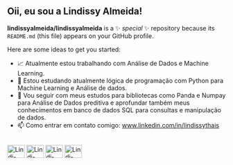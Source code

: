 ## Oii, eu sou a Lindissy Almeida!


**lindissyalmeida/lindissyalmeida** is a ✨ _special_ ✨ repository because its `README.md` (this file) appears on your GitHub profile.

Here are some ideas to get you started:

- 📈 Atualmente estou trabalhando com Análise de Dados e Machine Learning.
- 🌱 Estou estudando atualmente lógica de programação com Python para Machine Learning e Análise de dados.
- 📖 Vou seguir com meus estudos para bibliotecas como Panda e Numpay para Análise de Dados preditiva e aprofundar também meus conhecimentos em banco de dados SQL para consultas e manipulação de dados. 
- 📫 Como entrar em contato comigo: www.linkedin.com/in/lindissythais
<div style="display: inline_block"><br>
  
<img align="center" alt="Lindi-Python" height="30" width="40" src="https://cdn.jsdelivr.net/gh/devicons/devicon@latest/icons/python/python-original-wordmark.svg" /> 

<img align="center" alt="Lindi-SQL" height="30" width="40" src="https://cdn.jsdelivr.net/gh/devicons/devicon@latest/icons/sqldeveloper/sqldeveloper-original.svg" />

<img align="center" alt="Lindi-NumPay" height="30" width="40" src="https://cdn.jsdelivr.net/gh/devicons/devicon@latest/icons/numpy/numpy-plain-wordmark.svg" />


<img align="center" alt="Lindi-Pandas" height="30" width="40" src="https://cdn.jsdelivr.net/gh/devicons/devicon@latest/icons/pandas/pandas-plain-wordmark.svg" />
          
          
          
</div>
  


